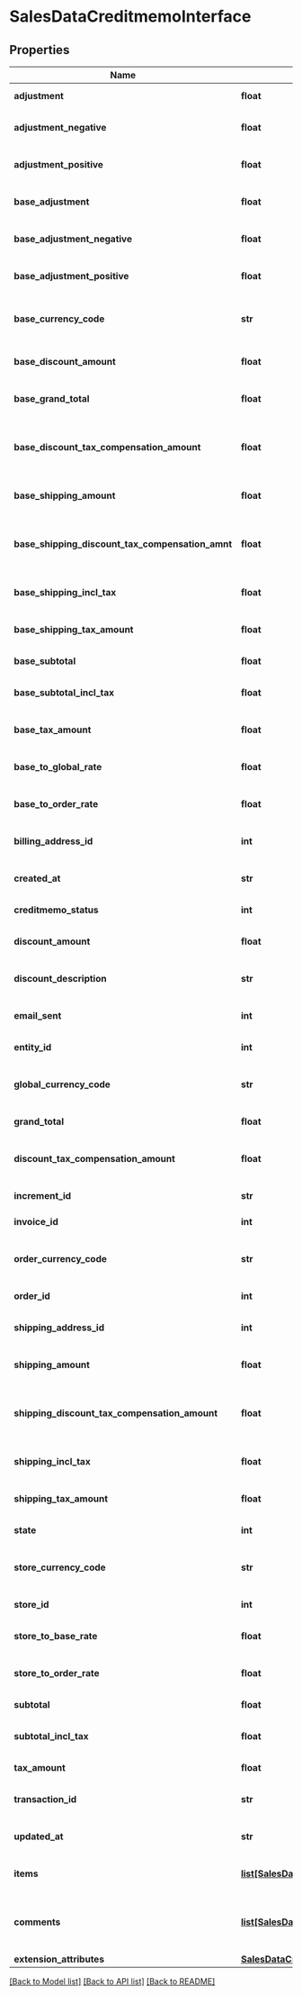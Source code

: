 # SalesDataCreditmemoInterface

## Properties
Name | Type | Description | Notes
------------ | ------------- | ------------- | -------------
**adjustment** | **float** | Credit memo adjustment. | [optional] 
**adjustment_negative** | **float** | Credit memo negative adjustment. | [optional] 
**adjustment_positive** | **float** | Credit memo positive adjustment. | [optional] 
**base_adjustment** | **float** | Credit memo base adjustment. | [optional] 
**base_adjustment_negative** | **float** | Credit memo negative base adjustment. | [optional] 
**base_adjustment_positive** | **float** | Credit memo positive base adjustment. | [optional] 
**base_currency_code** | **str** | Credit memo base currency code. | [optional] 
**base_discount_amount** | **float** | Credit memo base discount amount. | [optional] 
**base_grand_total** | **float** | Credit memo base grand total. | [optional] 
**base_discount_tax_compensation_amount** | **float** | Credit memo base discount tax compensation amount. | [optional] 
**base_shipping_amount** | **float** | Credit memo base shipping amount. | [optional] 
**base_shipping_discount_tax_compensation_amnt** | **float** | Credit memo base shipping discount tax compensation amount. | [optional] 
**base_shipping_incl_tax** | **float** | Credit memo base shipping including tax. | [optional] 
**base_shipping_tax_amount** | **float** | Credit memo base shipping tax amount. | [optional] 
**base_subtotal** | **float** | Credit memo base subtotal. | [optional] 
**base_subtotal_incl_tax** | **float** | Credit memo base subtotal including tax. | [optional] 
**base_tax_amount** | **float** | Credit memo base tax amount. | [optional] 
**base_to_global_rate** | **float** | Credit memo base-to-global rate. | [optional] 
**base_to_order_rate** | **float** | Credit memo base-to-order rate. | [optional] 
**billing_address_id** | **int** | Credit memo billing address ID. | [optional] 
**created_at** | **str** | Credit memo created-at timestamp. | [optional] 
**creditmemo_status** | **int** | Credit memo status. | [optional] 
**discount_amount** | **float** | Credit memo discount amount. | [optional] 
**discount_description** | **str** | Credit memo discount description. | [optional] 
**email_sent** | **int** | Credit memo email sent flag value. | [optional] 
**entity_id** | **int** | Credit memo ID. | [optional] 
**global_currency_code** | **str** | Credit memo global currency code. | [optional] 
**grand_total** | **float** | Credit memo grand total. | [optional] 
**discount_tax_compensation_amount** | **float** | Credit memo discount tax compensation amount. | [optional] 
**increment_id** | **str** | Credit memo increment ID. | [optional] 
**invoice_id** | **int** | Credit memo invoice ID. | [optional] 
**order_currency_code** | **str** | Credit memo order currency code. | [optional] 
**order_id** | **int** | Credit memo order ID. | 
**shipping_address_id** | **int** | Credit memo shipping address ID. | [optional] 
**shipping_amount** | **float** | Credit memo shipping amount. | [optional] 
**shipping_discount_tax_compensation_amount** | **float** | Credit memo shipping discount tax compensation amount. | [optional] 
**shipping_incl_tax** | **float** | Credit memo shipping including tax. | [optional] 
**shipping_tax_amount** | **float** | Credit memo shipping tax amount. | [optional] 
**state** | **int** | Credit memo state. | [optional] 
**store_currency_code** | **str** | Credit memo store currency code. | [optional] 
**store_id** | **int** | Credit memo store ID. | [optional] 
**store_to_base_rate** | **float** | Credit memo store-to-base rate. | [optional] 
**store_to_order_rate** | **float** | Credit memo store-to-order rate. | [optional] 
**subtotal** | **float** | Credit memo subtotal. | [optional] 
**subtotal_incl_tax** | **float** | Credit memo subtotal including tax. | [optional] 
**tax_amount** | **float** | Credit memo tax amount. | [optional] 
**transaction_id** | **str** | Credit memo transaction ID. | [optional] 
**updated_at** | **str** | Credit memo updated-at timestamp. | [optional] 
**items** | [**list[SalesDataCreditmemoItemInterface]**](SalesDataCreditmemoItemInterface.md) | Array of credit memo items. | 
**comments** | [**list[SalesDataCreditmemoCommentInterface]**](SalesDataCreditmemoCommentInterface.md) | Array of any credit memo comments. Otherwise, null. | [optional] 
**extension_attributes** | [**SalesDataCreditmemoExtensionInterface**](SalesDataCreditmemoExtensionInterface.md) |  | [optional] 

[[Back to Model list]](../README.md#documentation-for-models) [[Back to API list]](../README.md#documentation-for-api-endpoints) [[Back to README]](../README.md)


